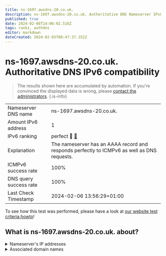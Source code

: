 ```yaml
---
title: ns-1697.awsdns-20.co.uk.
description: ns-1697.awsdns-20.co.uk. Authoritative DNS Nameserver IPv6 compatibility
published: true
date: 2024-02-06T14:06:02.516Z
tags: rank1, authdns
editor: markdown
dateCreated: 2024-02-03T00:47:37.352Z
---
```


# ns-1697.awsdns-20.co.uk. Authoritative DNS IPv6 compatibility

> The results shown here are accumulated by automation. If you're convinced the displayed data is wrong, please [contact the administrators](/howto/chat). 
{.is-info}




|   |   |
| - | - |
| Nameserver DNS name | ns-1697.awsdns-20.co.uk.
| Amount IPv6 address | 1
| IPv6 ranking | perfect :1st_place_medal: [🔗](/howto/ranking) |
| Explanation | The nameserver has an AAAA record and responds perfectly to ICMPv6 as well as DNS requests. |
| ICMPv6 success rate | 100%|
| DNS query success rate | 100% |
| Last Check Timestamp | 2024-02-06 13:56:29+01:00 |

To see how this test was performed, please have a look at [our website test criteria howto](/howto/testcriteria/authdns)!


## What is ns-1697.awsdns-20.co.uk. about?




<details>
<summary>Nameserver's IP addresses</summary>

2600:9000:5306:a100::1

</details>



<details>
<summary>Associated domain names</summary>

onlyfans.com

</details>
